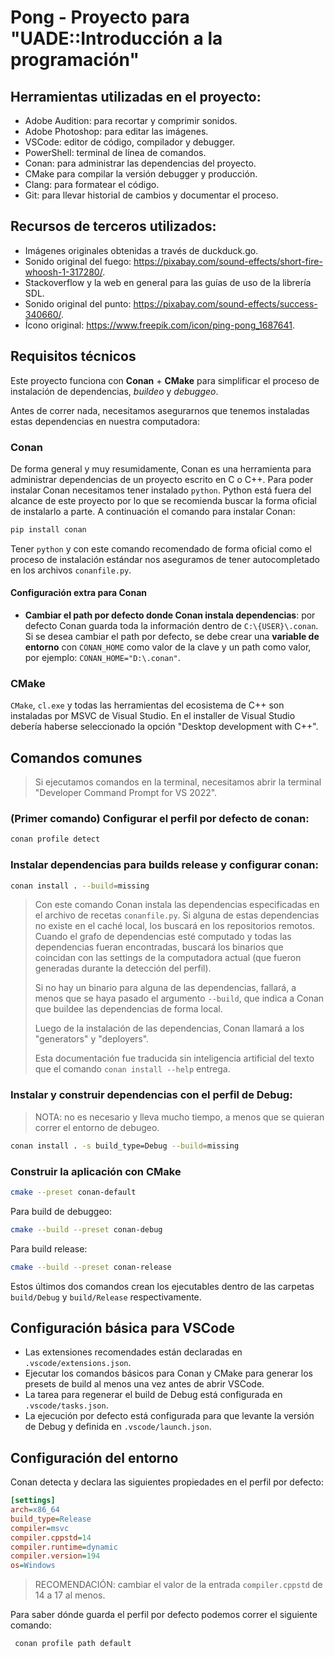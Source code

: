 # Pong - Proyecto para "UADE::Introducción a la programación"

## Herramientas utilizadas en el proyecto:

- Adobe Audition: para recortar y comprimir sonidos.
- Adobe Photoshop: para editar las imágenes.
- VSCode: editor de código, compilador y debugger.
- PowerShell: terminal de línea de comandos.
- Conan: para administrar las dependencias del proyecto.
- CMake para compilar la versión debugger y producción.
- Clang: para formatear el código.
- Git: para llevar historial de cambios y documentar el proceso.

## Recursos de terceros utilizados:

- Imágenes originales obtenidas a través de duckduck.go.
- Sonido original del fuego: https://pixabay.com/sound-effects/short-fire-whoosh-1-317280/.
- Stackoverflow y la web en general para las guías de uso de la librería SDL.
- Sonido original del punto: https://pixabay.com/sound-effects/success-340660/.
- Ícono original: https://www.freepik.com/icon/ping-pong_1687641.

## Requisitos técnicos

Este proyecto funciona con **Conan** + **CMake** para simplificar el proceso de instalación de dependencias, _buildeo_ y _debuggeo_.

Antes de correr nada, necesitamos asegurarnos que tenemos instaladas estas dependencias en nuestra computadora:

### Conan

De forma general y muy resumidamente, Conan es una herramienta para administrar dependencias de un proyecto escrito en C o C++. Para poder instalar Conan necesitamos tener instalado `python`. Python está fuera del alcance de este proyecto por lo que se recomienda buscar la forma oficial de instalarlo a parte. A continuación el comando para instalar Conan:

```sh
pip install conan
```

Tener `python` y con este comando recomendado de forma oficial como el proceso de instalación estándar nos aseguramos de tener autocompletado en los archivos `conanfile.py`.

#### Configuración extra para Conan

- **Cambiar el path por defecto donde Conan instala dependencias**: por defecto Conan guarda toda la información dentro de `C:\{USER}\.conan`. Si se desea cambiar el path por defecto, se debe crear una **variable de entorno** con `CONAN_HOME` como valor de la clave y un path como valor, por ejemplo: `CONAN_HOME="D:\.conan"`.

### CMake

`CMake`, `cl.exe` y todas las herramientas del ecosistema de C++ son instaladas por MSVC de Visual Studio. En el installer de Visual Studio debería haberse seleccionado la opción "Desktop development with C++".

## Comandos comunes

> Si ejecutamos comandos en la terminal, necesitamos abrir la terminal "Developer Command Prompt for VS 2022".

### (Primer comando) Configurar el perfil por defecto de conan:

```sh
conan profile detect
```

### Instalar dependencias para builds release y configurar conan:

```sh
conan install . --build=missing
```

> Con este comando Conan instala las dependencias especificadas en el archivo de recetas `conanfile.py`.
> Si alguna de estas dependencias no existe en el caché local, los buscará en los repositorios remotos. Cuando el grafo de dependencias esté computado y todas las dependencias fueran encontradas, buscará los binarios que coincidan con las settings de la computadora actual (que fueron generadas durante la detección del perfil).
>
> Si no hay un binario para alguna de las dependencias, fallará, a menos que se haya pasado el argumento `--build`, que indica a Conan que buildee las dependencias de forma local.
>
> Luego de la instalación de las dependencias, Conan llamará a los "generators" y "deployers".
>
> Esta documentación fue traducida sin inteligencia artificial del texto que el comando `conan install --help` entrega.

### Instalar y construir dependencias con el perfil de Debug:

> NOTA: no es necesario y lleva mucho tiempo, a menos que se quieran correr el entorno de debugeo.

```sh
conan install . -s build_type=Debug --build=missing
```

### Construir la aplicación con CMake

```sh
cmake --preset conan-default
```

Para build de debuggeo:

```sh
cmake --build --preset conan-debug
```

Para build release:

```sh
cmake --build --preset conan-release
```

Estos últimos dos comandos crean los ejecutables dentro de las carpetas `build/Debug` y `build/Release` respectivamente.

## Configuración básica para VSCode

- Las extensiones recomendades están declaradas en `.vscode/extensions.json`.
- Ejecutar los comandos básicos para Conan y CMake para generar los presets de build al menos una vez antes de abrir VSCode.
- La tarea para regenerar el build de Debug está configurada en `.vscode/tasks.json`.
- La ejecución por defecto está configurada para que levante la versión de Debug y definida en `.vscode/launch.json`.

## Configuración del entorno

Conan detecta y declara las siguientes propiedades en el perfil por defecto:

```ini
[settings]
arch=x86_64
build_type=Release
compiler=msvc
compiler.cppstd=14
compiler.runtime=dynamic
compiler.version=194
os=Windows
```

> RECOMENDACIÓN: cambiar el valor de la entrada `compiler.cppstd` de 14 a 17 al menos.

Para saber dónde guarda el perfil por defecto podemos correr el siguiente comando:

```sh
 conan profile path default
```
